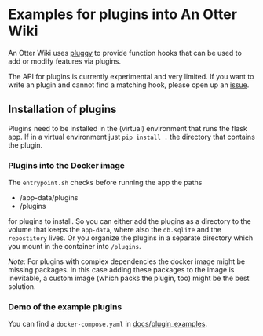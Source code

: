 # Examples for plugins into An Otter Wiki

An Otter Wiki uses [pluggy](https://pluggy.readthedocs.io/en/stable/) to provide
function hooks that can be used to add or modify features via plugins.

The API for plugins is currently experimental and very limited. If you
want to write an plugin and cannot find a matching hook, please open
up an [issue](https://github.com/redimp/otterwiki/issues).

## Installation of plugins

Plugins need to be installed in the (virtual) environment that runs the
flask app. If in a virtual environment just `pip install .` the directory
that contains the plugin.

### Plugins into the Docker image

The `entrypoint.sh` checks before running the app the paths

- /app-data/plugins
- /plugins

for plugins to install. So you can either add the plugins as a directory to
the volume that keeps the `app-data`, where also the `db.sqlite` and the
`repostitory` lives. Or you organize the plugins in a separate directory
which you mount in the container into `/plugins`.

*Note:* For plugins with complex dependencies the docker image might be missing
packages. In this case adding these packages to the image is inevitable, a
custom image (which packs the plugin, too) might be the best solution.

### Demo of the example plugins

You can find a `docker-compose.yaml` in [docs/plugin_examples](https://github.com/redimp/otterwiki/tree/main/docs/plugin_examples).

